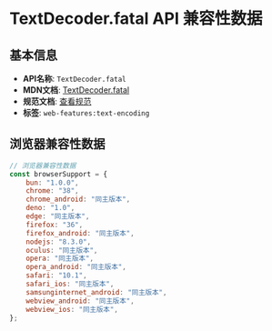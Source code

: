 # TextDecoder.fatal API 兼容性数据

## 基本信息

- **API名称**: `TextDecoder.fatal`
- **MDN文档**: [TextDecoder.fatal](https://developer.mozilla.org/docs/Web/API/TextDecoder/fatal)
- **规范文档**: [查看规范](https://encoding.spec.whatwg.org/#ref-for-dom-textdecoder-fatal①)
- **标签**: `web-features:text-encoding`

## 浏览器兼容性数据

```javascript
// 浏览器兼容性数据
const browserSupport = {
    bun: "1.0.0",
    chrome: "38",
    chrome_android: "同主版本",
    deno: "1.0",
    edge: "同主版本",
    firefox: "36",
    firefox_android: "同主版本",
    nodejs: "8.3.0",
    oculus: "同主版本",
    opera: "同主版本",
    opera_android: "同主版本",
    safari: "10.1",
    safari_ios: "同主版本",
    samsunginternet_android: "同主版本",
    webview_android: "同主版本",
    webview_ios: "同主版本",
};

```

